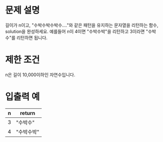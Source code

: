 # 문제 설명
길이가 n이고, "수박수박수박수...."와 같은 패턴을 유지하는 문자열을 리턴하는 함수, solution을 완성하세요. 예를들어 n이 4이면 "수박수박"을 리턴하고 3이라면 "수박수"를 리턴하면 됩니다.

# 제한 조건
n은 길이 10,000이하인 자연수입니다.

# 입출력 예
|n|return|
|---|---|
|3|"수박수"|
|4|"수박수박"|